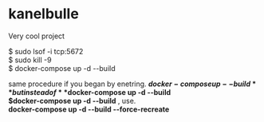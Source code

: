 # kanelbulle
Very cool project

$ sudo lsof -i tcp:5672   
$ sudo kill -9 <PID>   
$ docker-compose up -d --build   

same procedure if you began by enetring. 
**$docker-compose up --build **      
but instead of **$docker-compose up -d --build**  
**$docker-compose up -d --build** , use.  
**docker-compose up -d --build --force-recreate**

  
